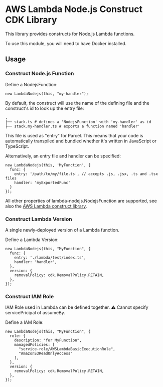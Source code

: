 # AWS Lambda Node.js Construct CDK Library

This library provides constructs for Node.js Lambda functions.

To use this module, you will need to have Docker installed.

## Usage

### Construct Node.js Function

Define a NodejsFunction:
```
new LambdaNodejs(this, "my-handler");
```

By default, the construct will use the name of the defining file and the construct's id to look up the entry file:
```
.
├── stack.ts # defines a 'NodejsFunction' with 'my-handler' as id
├── stack.my-handler.ts # exports a function named 'handler'
```
This file is used as "entry" for Parcel. This means that your code is automatically transpiled and bundled whether it's written in JavaScript or TypeScript.

Alternatively, an entry file and handler can be specified:
```
new LambdaNodejs(this, 'MyFunction', {
  func: {
    entry: '/path/to/my/file.ts', // accepts .js, .jsx, .ts and .tsx files
    handler: 'myExportedFunc'
  }
});
```

All other properties of lambda-nodejs.NodejsFunction are supported, see also the [AWS Lambda construct library](https://docs.aws.amazon.com/cdk/api/latest/docs/@aws-cdk_aws-lambda-nodejs.NodejsFunction.html).

### Construct Lambda Version

A single newly-deployed version of a Lambda function.

Define a Lambda Version:
```
new LambdaNodejs(this, "MyFunction", {
  func: {
    entry: './lambda/test/index.ts',
    handler: 'handler',
  },
  version: {
    removalPolicy: cdk.RemovalPolicy.RETAIN,
  },
});

```

### Construct IAM Role

IAM Role used in Lambda can be defined together.
:warning: Cannot specify servicePricipal of assumeBy.

Define a IAM Role:
```
new LambdaNodejs(this, "MyFunction", {
  role: {
    description: "for MyFunction",
    managedPolicies: [
      "service-role/AWSLambdaBasicExecutionRole",
      "AmazonS3ReadOnlyAccess"
    ],
  },
  version: {
    removalPolicy: cdk.RemovalPolicy.RETAIN,
  },
});
```
